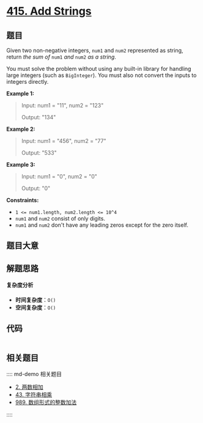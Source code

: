 # [415. Add Strings](https://leetcode.com/problems/add-strings/)

## 题目

Given two non-negative integers, `num1` and `num2` represented as string,
return _the sum of_ `num1` _and_ `num2` _as a string_.

You must solve the problem without using any built-in library for handling
large integers (such as `BigInteger`). You must also not convert the inputs to
integers directly.

**Example 1:**

> Input: num1 = "11", num2 = "123"
>
> Output: "134"

**Example 2:**

> Input: num1 = "456", num2 = "77"
>
> Output: "533"

**Example 3:**

> Input: num1 = "0", num2 = "0"
>
> Output: "0"

**Constraints:**

- `1 <= num1.length, num2.length <= 10^4`
- `num1` and `num2` consist of only digits.
- `num1` and `num2` don't have any leading zeros except for the zero itself.

## 题目大意

## 解题思路

#### 复杂度分析

- **时间复杂度**：`O()`
- **空间复杂度**：`O()`

## 代码

```javascript

```

## 相关题目

:::: md-demo 相关题目

- [2. 两数相加](./0002.md)
- [43. 字符串相乘](https://leetcode.com/problems/multiply-strings)
- [989. 数组形式的整数加法](https://leetcode.com/problems/add-to-array-form-of-integer)

::::

